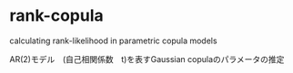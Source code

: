 # rank-copula
calculating rank-likelihood in parametric copula models

AR(2)モデル　(自己相関係数　t)を表すGaussian copulaのパラメータの推定
